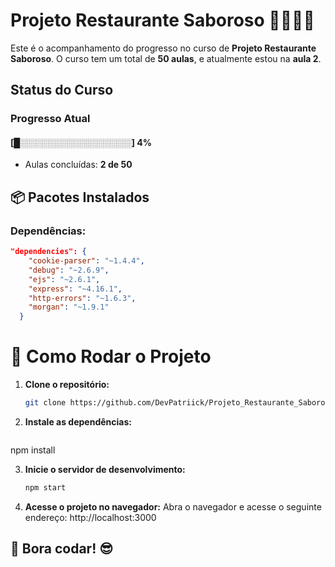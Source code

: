 # **Projeto Restaurante Saboroso** 📱📞🍣🥘

Este é o acompanhamento do progresso no curso de **Projeto Restaurante Saboroso**. 
O curso tem um total de **50 aulas**, e atualmente estou na **aula 2**.


## **Status do Curso**

### Progresso Atual  
#### [█░░░░░░░░░░░░░░░░░░] **4%**  
- Aulas concluídas: **2 de 50** 


## 📦 Pacotes Instalados

### Dependências:

```json
"dependencies": {
    "cookie-parser": "~1.4.4",
    "debug": "~2.6.9",
    "ejs": "~2.6.1",
    "express": "~4.16.1",
    "http-errors": "~1.6.3",
    "morgan": "~1.9.1"
  }
```

# 🔧 Como Rodar o Projeto

1. **Clone o repositório:**

   ```bash
   git clone https://github.com/DevPatriick/Projeto_Restaurante_Saboroso

2. **Instale as dependências:**

   ```bash
npm install

3. **Inicie o servidor de desenvolvimento:**
   ```bash
   npm start

4. **Acesse o projeto no navegador:**
    Abra o navegador e acesse o seguinte endereço: http://localhost:3000


## 🚀 Bora codar! 😎